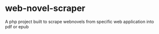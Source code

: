 # web-novel-scraper
A php project built to scrape webnovels from specific web application into pdf or epub
